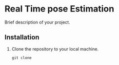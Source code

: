 # Real Time pose Estimation

Brief description of your project.

## Installation

1. Clone the repository to your local machine.

   ```
   git clone 
   ```
   
